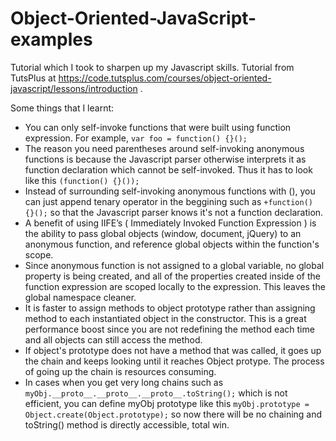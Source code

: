 Object-Oriented-JavaScript-examples
===================================

Tutorial which I took to sharpen up my Javascript skills.
Tutorial from TutsPlus at https://code.tutsplus.com/courses/object-oriented-javascript/lessons/introduction .

Some things that I learnt:
 - You can only self-invoke functions that were built using function expression. For example,
 `var foo = function() {}();`
 - The reason you need parentheses around self-invoking anonymous functions is because the Javascript parser otherwise interprets it as function declaration which cannot be self-invoked. Thus it has to look like this `(function() {}());`
 - Instead of surrounding self-invoking anonymous functions with (), you can just append tenary operator in the beggining such as `+function() {}();` so that the Javascript parser knows it's not a function declaration.
 - A benefit of using IIFE’s ( Immediately Invoked Function Expression ) is the ability to pass global objects (window, document, jQuery) to an anonymous function, and reference global objects within the function's scope.
 - Since anonymous function is not assigned to a global variable, no global property is being created, and all of the properties created inside of the function expression are scoped locally to the expression. This leaves the global namespace cleaner.
 - It is faster to assign methods to object prototype rather than assigning method to each instantiated object in the constructor. This is a great performance boost since you are not redefining the method each time and all objects can still access the method.
 - If object's prototype does not have a method that was called, it goes up the chain and keeps looking until it reaches Object protype. The process of going up the chain is resources consuming.
 - In cases when you get very long chains such as `myObj.__proto__.__proto__.__proto__.toString();` which is not efficient, you can define myObj prototype like this `myObj.prototype = Object.create(Object.prototype);` so now there will be no chaining and toString() method is directly accessible, total win.
